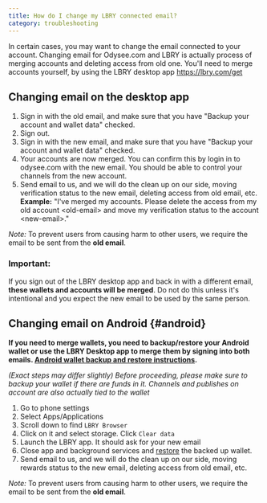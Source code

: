 ```yaml
---
title: How do I change my LBRY connected email?
category: troubleshooting
---
```


In certain cases, you may want to change the email connected to your account. Changing email for Odysee.com and LBRY is actually process of merging accounts and deleting access from old one. You'll need to merge accounts yourself, by using the LBRY desktop app https://lbry.com/get

## Changing email on the desktop app
1. Sign in with the old email, and make sure that you have "Backup your account and wallet data" checked.
1. Sign out.
1. Sign in with the new email, and make sure that you have "Backup your account and wallet data" checked.
1. Your accounts are now merged. You can confirm this by login in to odysee.com with the new email. You should be able to control your channels from the new account.
1. Send email to us, and we will do the clean up on our side, moving verification status to the new email, deleting access from old email, etc.  
**Example:** "I've merged my accounts. Please delete the access from my old account \<old-email\> and move my verification status to the account \<new-email\>."

*Note:* To prevent users from causing harm to other users, we require the email to be sent from the **old email**.

### Important:
If you sign out of the LBRY desktop app and back in with a different email, **these wallets and accounts will be merged**. Do not do this unless it's intentional and you expect the new email to be used by the same person.

## Changing email on Android {#android}
**If you need to merge wallets, you need to backup/restore your Android wallet or use the LBRY Desktop app to merge them by signing into both emails. [Android wallet backup and restore instructions](https://lbry.com/faq/how-to-backup-wallet#android).** 

*(Exact steps may differ slightly)*
*Before proceeding, please make sure to backup your wallet if there are funds in it. Channels and publishes on account are also actually tied to the wallet*
1. Go to phone settings
1. Select Apps/Applications
1. Scroll down to find `LBRY Browser`
1. Click on it and select storage. Click `Clear data`
1. Launch the LBRY app. It should ask for your new email
1. Close app and background services and [restore](https://lbry.com/faq/how-to-backup-wallet#android) the backed up wallet.
1. Send email to us, and we will do the clean up on our side, moving rewards status to the new email, deleting access from old email, etc.
  
*Note:* To prevent users from causing harm to other users, we require the email to be sent from the **old email**.
